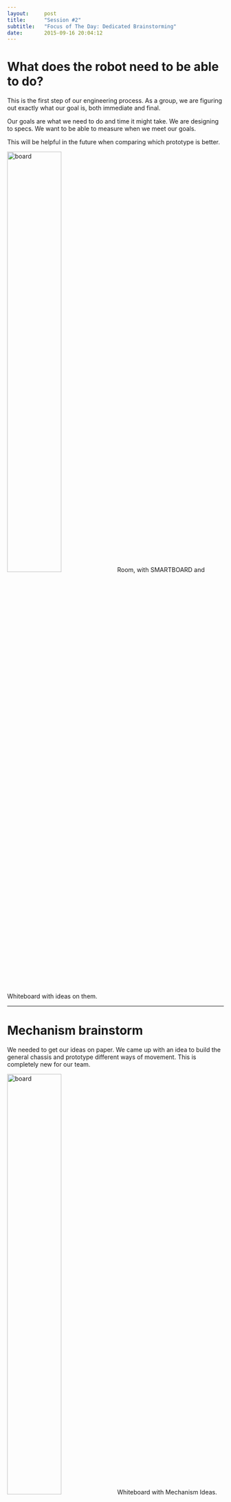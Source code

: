 ```yaml
---
layout:     post
title:      "Session #2"
subtitle:   "Focus of The Day: Dedicated Brainstorming"
date:       2015-09-16 20:04:12
---
```


<h1>What does the robot need to be able to do?</h1>

<p>This is the first step of our engineering process. As a group, we are figuring out exactly what our goal is, both immediate and final. </p>

<p>Our goals are what we need to do and time it might take. We are designing to specs. We want to be able to measure when we meet our goals.</p>

<p>This will be helpful in the future when comparing which prototype is better.</p>

<img src="{{ site.baseurl }}/img/post2-1.jpg" alt="board" width="50%">
<span style="text-align: left;" class="caption text-muted">Room, with SMARTBOARD and Whiteboard with ideas on them.</span>

<hr>

<h1>Mechanism brainstorm</h1>

<p>We needed to get our ideas on paper. We came up with an idea to build the general chassis and prototype different ways of movement. This is completely new for our team.</p>

<img src="{{ site.baseurl }}/img/post2-2.jpg" alt="board" width="50%">
<span style="text-align: left;" class="caption text-muted">Whiteboard with Mechanism Ideas.</span>

<hr>

<h1>Tank tread prototyping</h1>

<p>Shanti and Wilson worked on building preliminary tank treads to test. Currently, Tetrix is a pain. The current treads will be very basic. They are in the middle of working on it right now.</p>

<p>They are using Tetrix, plastic sprockets and plastic tank treads to test. There wasn’t much time to test, but the one side that had been constructed looked to work fairly well. There is no traction right now.</p>

<p>Next meeting, the other side has to be built and the treads need to be tested more.</p>

<img src="{{ site.baseurl }}/img/post2-3.jpg" alt="board" width="50%">
<span style="text-align: left;" class="caption text-muted">Whiteboard with Mechanism Ideas.</span>

<hr>

<h1>Image processing</h1>

<p>Matt and AJ worked on the particular elements of image processing that will be needed to identify the beacon in autonomous. In particular, they started work on a program that will be able identify a blue region, isolate all the image processing work to the relevant region of the bitmap, and then identify the black button. While OpenCV is a powerful framework, it seems like it may be overkill for this particular problem. It also suffers from poor documentation, along with the fact that the OpenCV API was obviously ported straight from C, and so retains some idiosyncrasies from C that a native Java API would not force the programmer to deal with.</p>

<img src="{{ site.baseurl }}/img/post2-4.jpg" alt="coders" width="50%">
<span style="text-align: left;" class="caption text-muted">Coders Working on Image Processing.</span>

<hr>

<h1>Prototyping a fan</h1>

<p>Isaac did a test by blowing air on the balls and they rolled away well. So, he figured that it could be scaled up and a fan could do the same thing. He began by designing a good gear ratio to spin the fan as fast as possible. The ratio is 9:1. By accident, he geared at backwards so it actually went 9 times slower, but that was easily fixed.
He constructed it by heating some ABS and bending it into a propeller, using Tetrix for speed. He tested on the field and he was able to blow some of the balls, but one of the balls surrounded by a couple cubes would not move. </p>
<p>Whether this was the way the ball was on the floor or because it was surrounded needs to be tested in the future. 
He is building another iteration with four times more speed that will hopefully be able to blow balls even when they’re in different orientations. </p>

<img src="{{ site.baseurl }}/img/post2-5.jpg" alt="fan" width="50%">
<span style="text-align: left;" class="caption text-muted">Isaac Making a Fan.</span>
